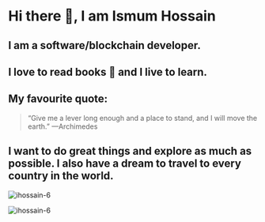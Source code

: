 # Hi there :wave:, I am Ismum Hossain

I am a software/blockchain developer.
---

I love to read books :book: and I live to learn.
---

My favourite quote:
---

>“Give me a lever long enough and a place to stand, and I will
move the earth.”
—Archimedes


I want to do great things and explore as much as possible. I also have a dream to travel to every country in the world.
---
<p align="left">
</p>

<p><img align="center" src="https://github-readme-stats.vercel.app/api/top-langs?username=ihossain-6&show_icons=true&locale=en&layout=compact" alt="ihossain-6" /></p>

<p><img align="center" src="https://github-readme-streak-stats.herokuapp.com/?user=ihossain-6&" alt="ihossain-6" /></p>
